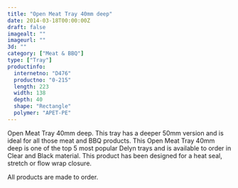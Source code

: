 ```yaml
---
title: "Open Meat Tray 40mm deep"
date: 2014-03-18T00:00:00Z
draft: false
imagealt: ""
imageurl: ""
3d: ""
category: ["Meat & BBQ"]
type: ["Tray"]
productinfo:
  internetno: "D476"
  productno: "0-215"
  length: 223
  width: 138
  depth: 40
  shape: "Rectangle"
  polymer: "APET-PE"
---
```

Open Meat Tray 40mm deep. This tray has a deeper 50mm version and is ideal for all those meat and BBQ products. This Open Meat Tray 40mm deep is one of the top 5 most popular Delyn trays and is available to order in Clear and Black material. This product has been designed for a heat seal, stretch or flow wrap closure.

All products are made to order.
